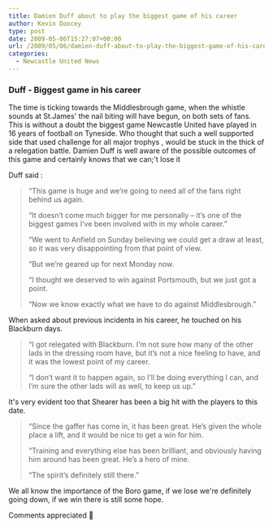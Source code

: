 ```yaml
---
title: Damien Duff about to play the biggest game of his career
author: Kevin Doocey
type: post
date: 2009-05-06T15:27:07+00:00
url: /2009/05/06/damien-duff-about-to-play-the-biggest-game-of-his-career/
categories:
  - Newcastle United News
---
```


### Duff - Biggest game in his career

The time is ticking towards the Middlesbrough game, when the whistle sounds at St.James' the nail biting will have begun, on both sets of fans. This is without a doubt the biggest game Newcastle United have played in 16 years of football on Tyneside. Who thought that such a well supported side that used challenge for all major trophys , would be stuck in the thick of a relegation battle. Damien Duff is well aware of the possible outcomes of this game and certainly knows that we can;'t lose it

Duff said :

> “This game is huge and we’re going to need all of the fans right behind us again.
>
> “It doesn’t come much bigger for me personally – it’s one of the biggest games I’ve been involved with in my whole career.”
>
> “We went to Anfield on Sunday believing we could get a draw at least, so it was very disappointing from that point of view.
>
> “But we’re geared up for next Monday now.
>
> “I thought we deserved to win against Portsmouth, but we just got a point.
>
> “Now we know exactly what we have to do against Middlesbrough.”

When asked about previous incidents in his career, he touched on his Blackburn days.

> “I got relegated with Blackburn. I’m not sure how many of the other lads in the dressing room have, but it’s not a nice feeling to have, and it was the lowest point of my career.
>
> “I don’t want it to happen again, so I’ll be doing everything I can, and I’m sure the other lads will as well, to keep us up.”

It's very evident too that Shearer has been a big hit with the players to this date.

> “Since the gaffer has come in, it has been great. He’s given the whole place a lift, and it would be nice to get a win for him.
>
> “Training and everything else has been brilliant, and obviously having him around has been great. He’s a hero of mine.
>
> “The spirit’s definitely still there.”

We all know the importance of the Boro game, if we lose we're definitely going down, if we win there is still some hope.

Comments appreciated 🙂
